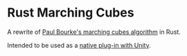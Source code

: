 # Rust Marching Cubes

A rewrite of [Paul Bourke's marching cubes algorithm](http://paulbourke.net/geometry/polygonise/) in Rust.

Intended to be used as a [native plug-in with Unity](https://docs.unity3d.com/Manual/NativePlugins.html).
